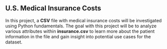 ## U.S. Medical Insurance Costs
In this project, a **CSV** file with medical insurance costs will be investigated using Python fundamentals. The goal with this project will be to analyze various attributes within **insurance.csv** to learn more about the patient information in the file and gain insight into potential use cases for the dataset.
